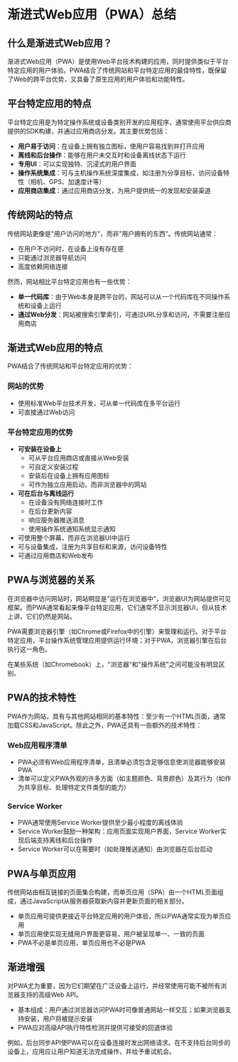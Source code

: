 # 渐进式Web应用（PWA）总结

## 什么是渐进式Web应用？

渐进式Web应用（PWA）是使用Web平台技术构建的应用，同时提供类似于平台特定应用的用户体验。PWA结合了传统网站和平台特定应用的最佳特性，既保留了Web的跨平台优势，又具备了原生应用的用户体验和功能特性。

## 平台特定应用的特点

平台特定应用是为特定操作系统或设备类别开发的应用程序，通常使用平台供应商提供的SDK构建，并通过应用商店分发。其主要优势包括：

- **用户易于访问**：在设备上拥有独立图标，使用户容易找到并打开应用
- **离线和后台操作**：能够在用户未交互时和设备离线状态下运行
- **专用UI**：可以实现独特、沉浸式的用户界面
- **操作系统集成**：可与主机操作系统深度集成，如注册为分享目标，访问设备特性（相机、GPS、加速度计等）
- **应用商店集成**：通过应用商店分发，为用户提供统一的发现和安装渠道

## 传统网站的特点

传统网站更像是"用户访问的地方"，而非"用户拥有的东西"。传统网站通常：
- 在用户不访问时，在设备上没有存在感
- 只能通过浏览器导航访问
- 高度依赖网络连接

然而，网站相比平台特定应用也有一些优势：
- **单一代码库**：由于Web本身是跨平台的，网站可以从一个代码库在不同操作系统和设备上运行
- **通过Web分发**：网站被搜索引擎索引，可通过URL分享和访问，不需要注册应用商店

## 渐进式Web应用的特点

PWA结合了传统网站和平台特定应用的优势：

### 网站的优势
- 使用标准Web平台技术开发，可从单一代码库在多平台运行
- 可直接通过Web访问

### 平台特定应用的优势
- **可安装在设备上**
  - 可从平台应用商店或直接从Web安装
  - 可自定义安装过程
  - 安装后在设备上拥有应用图标
  - 可作为独立应用启动，而非浏览器中的网站
- **可在后台与离线运行**
  - 在设备没有网络连接时工作
  - 在后台更新内容
  - 响应服务器推送消息
  - 使用操作系统通知系统显示通知
- 可使用整个屏幕，而非在浏览器UI中运行
- 可与设备集成，注册为共享目标和来源，访问设备特性
- 可通过应用商店和Web发布

## PWA与浏览器的关系

在浏览器中访问网站时，网站明显是"运行在浏览器中"，浏览器UI为网站提供可见框架。而PWA通常看起来像平台特定应用，它们通常不显示浏览器UI，但从技术上讲，它们仍然是网站。

PWA需要浏览器引擎（如Chrome或Firefox中的引擎）来管理和运行。对于平台特定应用，平台操作系统管理应用提供运行环境；对于PWA，浏览器引擎在后台执行这一角色。

在某些系统（如Chromebook）上，"浏览器"和"操作系统"之间可能没有明显区别。

## PWA的技术特性

PWA作为网站，具有与其他网站相同的基本特性：至少有一个HTML页面，通常加载CSS和JavaScript。除此之外，PWA还具有一些额外的技术特性：

### Web应用程序清单
- PWA必须有Web应用程序清单，且清单必须包含足够信息使浏览器能够安装PWA
- 清单可以定义PWA外观的许多方面（如主题颜色、背景颜色）及其行为（如作为共享目标、处理特定文件类型的能力）

### Service Worker
- PWA通常使用Service Worker提供至少最小程度的离线体验
- Service Worker鼓励一种架构：应用页面实现用户界面，Service Worker实现后端支持离线和后台操作
- Service Worker可以在需要时（如处理推送通知）由浏览器在后台启动

## PWA与单页应用

传统网站由相互链接的页面集合构建，而单页应用（SPA）由一个HTML页面组成，通过JavaScript从服务器获取新内容并更新页面的相关部分。

- 单页应用可提供更接近平台特定应用的用户体验，所以PWA通常实现为单页应用
- 单页应用使实现无缝用户界面更容易，用户被呈现单一、一致的页面
- PWA不必是单页应用，单页应用也不必是PWA

## 渐进增强

对PWA尤为重要，因为它们期望在广泛设备上运行，并经常使用可能不被所有浏览器支持的高级Web API。

- 基本组成：用户通过浏览器访问PWA时可像普通网站一样交互；如果浏览器支持安装，用户将被提示安装
- PWA应对高级API执行特性检测并提供可接受的回退体验

例如，后台同步API使PWA可以在设备连接时发出网络请求。在不支持后台同步的设备上，应用应让用户知道无法完成操作，并给予重试机会。 